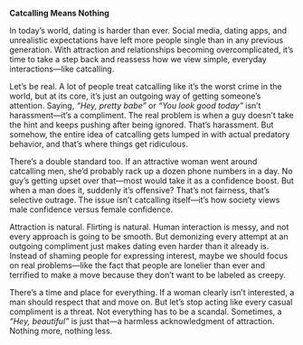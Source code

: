 **Catcalling Means Nothing**

In today’s world, dating is harder than ever. Social media, dating apps, and unrealistic expectations have left more people single than in any previous generation. With attraction and relationships becoming overcomplicated, it’s time to take a step back and reassess how we view simple, everyday interactions—like catcalling.

Let’s be real. A lot of people treat catcalling like it’s the worst crime in the world, but at its core, it’s just an outgoing way of getting someone’s attention. Saying, *“Hey, pretty babe”* or *“You look good today”* isn’t harassment—it’s a compliment. The real problem is when a guy doesn’t take the hint and keeps pushing after being ignored. That’s harassment. But somehow, the entire idea of catcalling gets lumped in with actual predatory behavior, and that’s where things get ridiculous.

There’s a double standard too. If an attractive woman went around catcalling men, she’d probably rack up a dozen phone numbers in a day. No guy’s getting upset over that—most would take it as a confidence boost. But when a man does it, suddenly it’s offensive? That’s not fairness, that’s selective outrage. The issue isn’t catcalling itself—it’s how society views male confidence versus female confidence.

Attraction is natural. Flirting is natural. Human interaction is messy, and not every approach is going to be smooth. But demonizing every attempt at an outgoing compliment just makes dating even harder than it already is. Instead of shaming people for expressing interest, maybe we should focus on real problems—like the fact that people are lonelier than ever and terrified to make a move because they don’t want to be labeled as creepy.

There’s a time and place for everything. If a woman clearly isn’t interested, a man should respect that and move on. But let’s stop acting like every casual compliment is a threat. Not everything has to be a scandal. Sometimes, a *“Hey, beautiful”* is just that—a harmless acknowledgment of attraction. Nothing more, nothing less.

